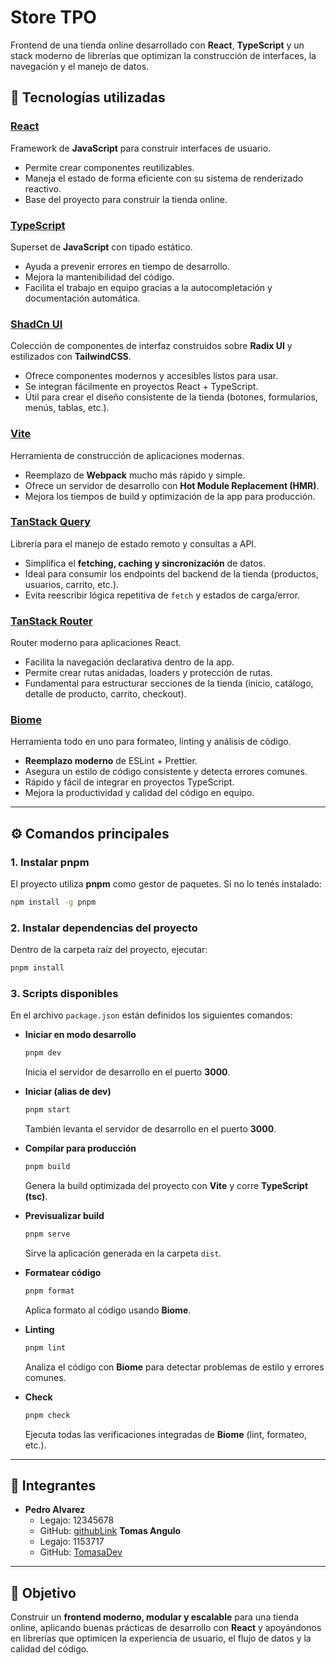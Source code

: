 # Store TPO

Frontend de una tienda online desarrollado con **React**, **TypeScript** y un stack moderno de librerías que optimizan la construcción de interfaces, la navegación y el manejo de datos.

## 🚀 Tecnologías utilizadas

### [React](https://es.react.dev)

Framework de **JavaScript** para construir interfaces de usuario.

- Permite crear componentes reutilizables.
- Maneja el estado de forma eficiente con su sistema de renderizado reactivo.
- Base del proyecto para construir la tienda online.

### [TypeScript](https://www.typescriptlang.org)

Superset de **JavaScript** con tipado estático.

- Ayuda a prevenir errores en tiempo de desarrollo.
- Mejora la mantenibilidad del código.
- Facilita el trabajo en equipo gracias a la autocompletación y documentación automática.

### [ShadCn UI](https://ui.shadcn.com)

Colección de componentes de interfaz construidos sobre **Radix UI** y estilizados con **TailwindCSS**.

- Ofrece componentes modernos y accesibles listos para usar.
- Se integran fácilmente en proyectos React + TypeScript.
- Útil para crear el diseño consistente de la tienda (botones, formularios, menús, tablas, etc.).

### [Vite](https://vite.dev)

Herramienta de construcción de aplicaciones modernas.

- Reemplazo de **Webpack** mucho más rápido y simple.
- Ofrece un servidor de desarrollo con **Hot Module Replacement (HMR)**.
- Mejora los tiempos de build y optimización de la app para producción.

### [TanStack Query](https://tanstack.com/query/latest)

Librería para el manejo de estado remoto y consultas a API.

- Simplifica el **fetching, caching y sincronización** de datos.
- Ideal para consumir los endpoints del backend de la tienda (productos, usuarios, carrito, etc.).
- Evita reescribir lógica repetitiva de `fetch` y estados de carga/error.

### [TanStack Router](https://tanstack.com/router/latest)

Router moderno para aplicaciones React.

- Facilita la navegación declarativa dentro de la app.
- Permite crear rutas anidadas, loaders y protección de rutas.
- Fundamental para estructurar secciones de la tienda (inicio, catálogo, detalle de producto, carrito, checkout).

### [Biome](https://biomejs.dev)

Herramienta todo en uno para formateo, linting y análisis de código.

- **Reemplazo moderno** de ESLint + Prettier.
- Asegura un estilo de código consistente y detecta errores comunes.
- Rápido y fácil de integrar en proyectos TypeScript.
- Mejora la productividad y calidad del código en equipo.

---

## ⚙️ Comandos principales

### 1. Instalar pnpm

El proyecto utiliza **pnpm** como gestor de paquetes. Si no lo tenés instalado:

```bash
npm install -g pnpm
```

### 2. Instalar dependencias del proyecto

Dentro de la carpeta raíz del proyecto, ejecutar:

```bash
pnpm install
```

### 3. Scripts disponibles

En el archivo `package.json` están definidos los siguientes comandos:

- **Iniciar en modo desarrollo**

  ```bash
  pnpm dev
  ```

  Inicia el servidor de desarrollo en el puerto **3000**.

- **Iniciar (alias de dev)**

  ```bash
  pnpm start
  ```

  También levanta el servidor de desarrollo en el puerto **3000**.

- **Compilar para producción**

  ```bash
  pnpm build
  ```

  Genera la build optimizada del proyecto con **Vite** y corre **TypeScript (tsc)**.

- **Previsualizar build**

  ```bash
  pnpm serve
  ```

  Sirve la aplicación generada en la carpeta `dist`.

- **Formatear código**

  ```bash
  pnpm format
  ```

  Aplica formato al código usando **Biome**.

- **Linting**

  ```bash
  pnpm lint
  ```

  Analiza el código con **Biome** para detectar problemas de estilo y errores comunes.

- **Check**
  ```bash
  pnpm check
  ```
  Ejecuta todas las verificaciones integradas de **Biome** (lint, formateo, etc.).

---

## 👥 Integrantes

- **Pedro Alvarez**
  - Legajo: 12345678
  - GitHub: [githubLink](githubLink)
 **Tomas Angulo**
  - Legajo: 1153717
  - GitHub: [TomasaDev](https://github.com/TomasADev)
---

## 📌 Objetivo

Construir un **frontend moderno, modular y escalable** para una tienda online, aplicando buenas prácticas de desarrollo con **React** y apoyándonos en librerías que optimicen la experiencia de usuario, el flujo de datos y la calidad del código.
